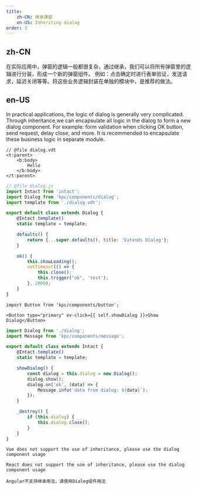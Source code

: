 ```yaml
---
title: 
    zh-CN: 继承弹窗
    en-US: Inheriting dialog
order: 3
---
```


## zh-CN

在实际应用中，弹窗的逻辑一般都很复杂，通过继承，我们可以将所有弹窗里的逻辑进行分装，形成一个新的弹窗组件。
例如：点击确定时进行表单验证，发送请求，延迟关闭等等。将这些业务逻辑封装在单独的模块中，是推荐的做法。

## en-US

In practical applications, the logic of dialog is generally very complicated. Through inheritance,we can encapsulate all logic in the dialog to form a new dialog component. For example: form validation when clicking OK button, send request, delay close, and more. It is recommended to encapsulate these business logic in separate module.

```vdt
// @file dialog.vdt
<t:parent>
    <b:body>
        Hello
    </b:body>
</t:parent>
```

```js
// @file dialog.js
import Intact from 'intact';
import Dialog from 'kpc/components/dialog';
import template from './dialog.vdt';

export default class extends Dialog {
    @Intact.template()
    static template = template;

    defaults() {
        return {...super.defaults(), title: 'Extends Dialog'};
    }

    ok() {
        this.showLoading();
        setTimeout(() => {
            this.close();
            this.trigger("ok", 'test');
        }, 2000);
    }
}
```

```vdt
import Button from 'kpc/components/button';

<Button type="primary" ev-click={{ self.showDialog }}>Show Dialog</Button>
```

```js
import Dialog from './dialog';
import Message from 'kpc/components/message';

export default class extends Intact {
    @Intact.template()
    static template = template;

    showDialog() {
        const dialog = this.dialog = new Dialog();
        dialog.show();
        dialog.on('ok', (data) => {
            Message.info(`data from dialog: ${data}`);
        });
    }

    _destroy() {
        if (this.dialog) {
            this.dialog.close();
        }
    }
}
```

```vue-ignore
Vue does not support the use of inheritance, please use the dialog component usage
```

```react-ignore
React does not support the use of inheritance, please use the dialog component usage
```

```angular-ignore
Angular不支持继承用法，请使用Dialog组件用法
```
